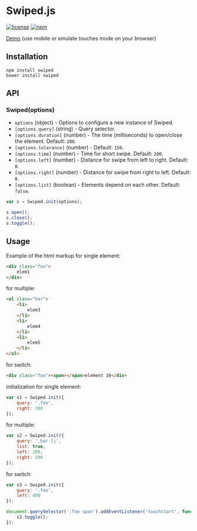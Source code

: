 # Swiped.js
[![license](http://img.shields.io/badge/license-MIT-blue.svg?style=flat)](https://raw.githubusercontent.com/mishk0/Swiped/master/LICENSE)
[![npm](http://img.shields.io/npm/v/swiped.svg?style=flat)](https://www.npmjs.com/package/swiped)


[Demo](http://mishk0.github.io/swiped/) (use mobile or emulate touches mode on your browser)
## Installation

```
npm install swiped
bower install swiped
```

## API

### Swiped(options)

- `options` (object) - Options to configure a new instance of Swiped.
- `[options.query]` (string) - Query selector.
- `[options.duration]` (number) - The time (milliseconds) to open/close the element. Default: `200`.
- `[options.tolerance]` (number) - Default: `150`.
- `[options.time]` (number) - Time for short swipe. Default: `200`.
- `[options.left]` (number) - Distance for swipe from left to right. Default: `0`.
- `[options.right]` (number) - Distance for swipe from right to left. Default: `0`.
- `[options.list]` (boolean) - Elements depend on each other. Default: `false`.


```js
var s = Swiped.init(options);

s.open();
s.close();
s.toggle();
```

## Usage

Example of the html markup for single element:
```html
<div class="foo">
    elem1
</div>
```
for multiple:
```html
<ul class="bar">
    <li>
        elem3
    </li>
    <li>
        elem4
    </li>
    <li>
        elem5
    </li>
</ul>
```
for switch:
```html
<div class="foo"><span></span>element 16</div>
```

initialization for single element:
```js
var s1 = Swiped.init({
    query: '.foo',
    right: 300
});
```
for multiple:
```js
var s2 = Swiped.init({
    query: '.bar li',
    list: true,
    left: 200,
    right: 200
});
```

for switch:
```js
var s3 = Swiped.init({
    query: '.foo',
    left: 400
});

document.querySelector('.foo span').addEventListener('touchstart', function() {
    s3.toggle();
});
```
